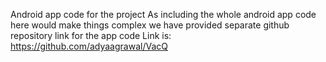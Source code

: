 Android app code for the project
As including the whole android app code here would make things complex we have provided separate github repository link for the app code
Link is: https://github.com/adyaagrawal/VacQ

